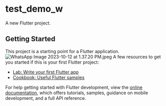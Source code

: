 # test_demo_w

A new Flutter project.

## Getting Started

This project is a starting point for a Flutter application.
![WhatsApp Image 2023-10-12 at 1.37.20 PM.jpeg](..%2F..%2F..%2FDownloads%2FWhatsApp%20Image%202023-10-12%20at%201.37.20%20PM.jpeg)
A few resources to get you started if this is your first Flutter project:

- [Lab: Write your first Flutter app](https://docs.flutter.dev/get-started/codelab)
- [Cookbook: Useful Flutter samples](https://docs.flutter.dev/cookbook)

For help getting started with Flutter development, view the
[online documentation](https://docs.flutter.dev/), which offers tutorials,
samples, guidance on mobile development, and a full API reference.

